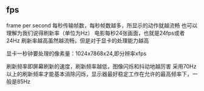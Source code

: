 ## fps
frame per second
每秒传输帧数，每秒帧数越多，所显示的动作就越流畅
也可以理解为我们说得刷新率（单位为Hz）
电影每秒24张画面，也就是24fps或者24Hz
刷新率越高虽然越流畅，但是对于显卡的处理能力越高

显卡一秒钟要处理的像素量：1024x7868x24,即分辨率xfps

刷新频率即屏幕刷新的速度，刷新频率越低，图像闪烁和抖动地越厉害
采用70Hz以上的刷新频率才能基本消除闪烁，显示器最好稳定工作在允许的最高频率下，一般是85Hz
